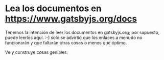 # Lea los documentos en https://www.gatsbyjs.org/docs

Tenemos la intención de leer los documentos en gatsbyjs.org; por supuesto, puede leerlos aquí.
:-) solo se advirtió que los enlaces a menudo no funcionarán y que faltarán otras cosas
o menos que óptimo.

Ve y construye cosas geniales.